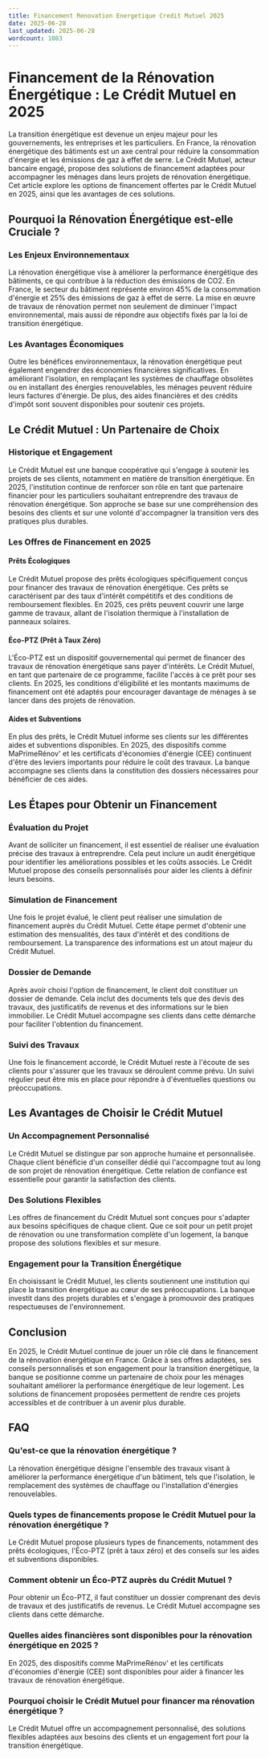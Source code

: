 ```yaml
---
title: Financement Renovation Energetique Credit Mutuel 2025
date: 2025-06-28
last_updated: 2025-06-28
wordcount: 1083
---
```


# Financement de la Rénovation Énergétique : Le Crédit Mutuel en 2025

La transition énergétique est devenue un enjeu majeur pour les gouvernements, les entreprises et les particuliers. En France, la rénovation énergétique des bâtiments est un axe central pour réduire la consommation d'énergie et les émissions de gaz à effet de serre. Le Crédit Mutuel, acteur bancaire engagé, propose des solutions de financement adaptées pour accompagner les ménages dans leurs projets de rénovation énergétique. Cet article explore les options de financement offertes par le Crédit Mutuel en 2025, ainsi que les avantages de ces solutions.

## Pourquoi la Rénovation Énergétique est-elle Cruciale ?

### Les Enjeux Environnementaux

La rénovation énergétique vise à améliorer la performance énergétique des bâtiments, ce qui contribue à la réduction des émissions de CO2. En France, le secteur du bâtiment représente environ 45% de la consommation d'énergie et 25% des émissions de gaz à effet de serre. La mise en œuvre de travaux de rénovation permet non seulement de diminuer l'impact environnemental, mais aussi de répondre aux objectifs fixés par la loi de transition énergétique.

### Les Avantages Économiques

Outre les bénéfices environnementaux, la rénovation énergétique peut également engendrer des économies financières significatives. En améliorant l'isolation, en remplaçant les systèmes de chauffage obsolètes ou en installant des énergies renouvelables, les ménages peuvent réduire leurs factures d'énergie. De plus, des aides financières et des crédits d'impôt sont souvent disponibles pour soutenir ces projets.

## Le Crédit Mutuel : Un Partenaire de Choix

### Historique et Engagement

Le Crédit Mutuel est une banque coopérative qui s'engage à soutenir les projets de ses clients, notamment en matière de transition énergétique. En 2025, l'institution continue de renforcer son rôle en tant que partenaire financier pour les particuliers souhaitant entreprendre des travaux de rénovation énergétique. Son approche se base sur une compréhension des besoins des clients et sur une volonté d'accompagner la transition vers des pratiques plus durables.

### Les Offres de Financement en 2025

#### Prêts Écologiques

Le Crédit Mutuel propose des prêts écologiques spécifiquement conçus pour financer des travaux de rénovation énergétique. Ces prêts se caractérisent par des taux d'intérêt compétitifs et des conditions de remboursement flexibles. En 2025, ces prêts peuvent couvrir une large gamme de travaux, allant de l'isolation thermique à l'installation de panneaux solaires.

#### Éco-PTZ (Prêt à Taux Zéro)

L'Éco-PTZ est un dispositif gouvernemental qui permet de financer des travaux de rénovation énergétique sans payer d'intérêts. Le Crédit Mutuel, en tant que partenaire de ce programme, facilite l'accès à ce prêt pour ses clients. En 2025, les conditions d'éligibilité et les montants maximums de financement ont été adaptés pour encourager davantage de ménages à se lancer dans des projets de rénovation.

#### Aides et Subventions

En plus des prêts, le Crédit Mutuel informe ses clients sur les différentes aides et subventions disponibles. En 2025, des dispositifs comme MaPrimeRénov' et les certificats d'économies d'énergie (CEE) continuent d'être des leviers importants pour réduire le coût des travaux. La banque accompagne ses clients dans la constitution des dossiers nécessaires pour bénéficier de ces aides.

## Les Étapes pour Obtenir un Financement

### Évaluation du Projet

Avant de solliciter un financement, il est essentiel de réaliser une évaluation précise des travaux à entreprendre. Cela peut inclure un audit énergétique pour identifier les améliorations possibles et les coûts associés. Le Crédit Mutuel propose des conseils personnalisés pour aider les clients à définir leurs besoins.

### Simulation de Financement

Une fois le projet évalué, le client peut réaliser une simulation de financement auprès du Crédit Mutuel. Cette étape permet d'obtenir une estimation des mensualités, des taux d'intérêt et des conditions de remboursement. La transparence des informations est un atout majeur du Crédit Mutuel.

### Dossier de Demande

Après avoir choisi l'option de financement, le client doit constituer un dossier de demande. Cela inclut des documents tels que des devis des travaux, des justificatifs de revenus et des informations sur le bien immobilier. Le Crédit Mutuel accompagne ses clients dans cette démarche pour faciliter l'obtention du financement.

### Suivi des Travaux

Une fois le financement accordé, le Crédit Mutuel reste à l'écoute de ses clients pour s'assurer que les travaux se déroulent comme prévu. Un suivi régulier peut être mis en place pour répondre à d'éventuelles questions ou préoccupations.

## Les Avantages de Choisir le Crédit Mutuel

### Un Accompagnement Personnalisé

Le Crédit Mutuel se distingue par son approche humaine et personnalisée. Chaque client bénéficie d'un conseiller dédié qui l'accompagne tout au long de son projet de rénovation énergétique. Cette relation de confiance est essentielle pour garantir la satisfaction des clients.

### Des Solutions Flexibles

Les offres de financement du Crédit Mutuel sont conçues pour s'adapter aux besoins spécifiques de chaque client. Que ce soit pour un petit projet de rénovation ou une transformation complète d'un logement, la banque propose des solutions flexibles et sur mesure.

### Engagement pour la Transition Énergétique

En choisissant le Crédit Mutuel, les clients soutiennent une institution qui place la transition énergétique au cœur de ses préoccupations. La banque investit dans des projets durables et s'engage à promouvoir des pratiques respectueuses de l'environnement.

## Conclusion

En 2025, le Crédit Mutuel continue de jouer un rôle clé dans le financement de la rénovation énergétique en France. Grâce à ses offres adaptées, ses conseils personnalisés et son engagement pour la transition énergétique, la banque se positionne comme un partenaire de choix pour les ménages souhaitant améliorer la performance énergétique de leur logement. Les solutions de financement proposées permettent de rendre ces projets accessibles et de contribuer à un avenir plus durable.

## FAQ

### Qu'est-ce que la rénovation énergétique ?

La rénovation énergétique désigne l'ensemble des travaux visant à améliorer la performance énergétique d'un bâtiment, tels que l'isolation, le remplacement des systèmes de chauffage ou l'installation d'énergies renouvelables.

### Quels types de financements propose le Crédit Mutuel pour la rénovation énergétique ?

Le Crédit Mutuel propose plusieurs types de financements, notamment des prêts écologiques, l'Éco-PTZ (prêt à taux zéro) et des conseils sur les aides et subventions disponibles.

### Comment obtenir un Éco-PTZ auprès du Crédit Mutuel ?

Pour obtenir un Éco-PTZ, il faut constituer un dossier comprenant des devis de travaux et des justificatifs de revenus. Le Crédit Mutuel accompagne ses clients dans cette démarche.

### Quelles aides financières sont disponibles pour la rénovation énergétique en 2025 ?

En 2025, des dispositifs comme MaPrimeRénov' et les certificats d'économies d'énergie (CEE) sont disponibles pour aider à financer les travaux de rénovation énergétique.

### Pourquoi choisir le Crédit Mutuel pour financer ma rénovation énergétique ?

Le Crédit Mutuel offre un accompagnement personnalisé, des solutions flexibles adaptées aux besoins des clients et un engagement fort pour la transition énergétique.